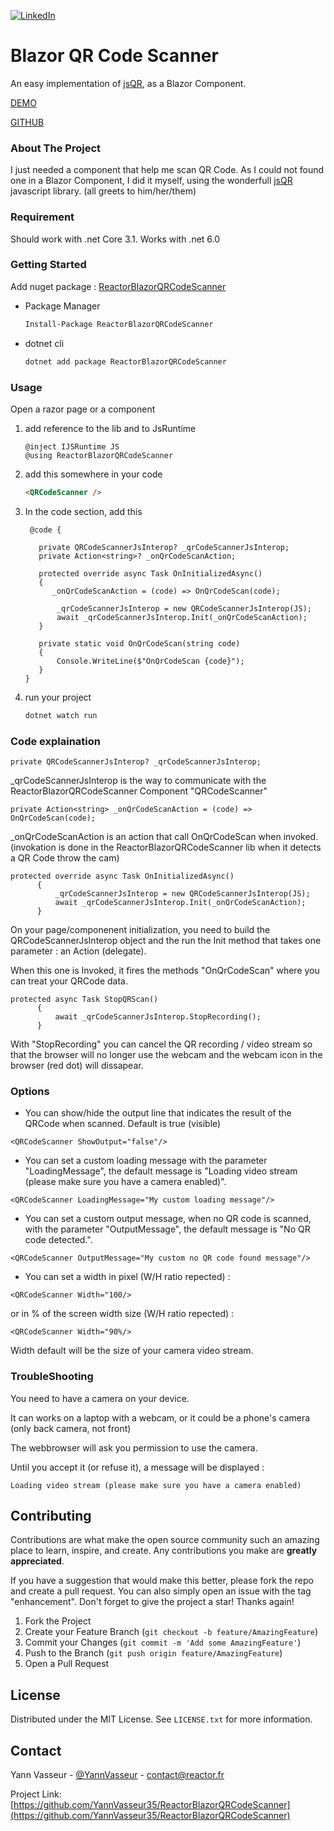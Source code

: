 <!-- [![Contributors][contributors-shield]][contributors-url]
[![Forks][forks-shield]][forks-url]
[![Stargazers][stars-shield]][stars-url]
[![Issues][issues-shield]][issues-url]
[![MIT License][license-shield]][license-url] -->

[![LinkedIn][linkedin-shield]][linkedin-url]

<!-- PROJECT -->

# Blazor QR Code Scanner

An easy implementation of [jsQR](https://github.com/cozmo/jsQR), as a Blazor Component.

[DEMO](https://blazordemo.reactor.fr/)

[GITHUB](https://github.com/YannVasseur35/ReactorBlazorQRCodeScanner)

<!-- ABOUT THE PROJECT -->

### About The Project

I just needed a component that help me scan QR Code. As I could not found one in a Blazor Component, I did it myself, using the wonderfull [jsQR](https://github.com/cozmo/jsQR) javascript library. (all greets to him/her/them)

### Requirement

Should work with .net Core 3.1. Works with .net 6.0

### Getting Started

Add nuget package : [ReactorBlazorQRCodeScanner](https://www.nuget.org/packages/ReactorBlazorQRCodeScanner/)

- Package Manager
  ```sh
  Install-Package ReactorBlazorQRCodeScanner
  ```
- dotnet cli
  ```sh
  dotnet add package ReactorBlazorQRCodeScanner
  ```

### Usage

Open a razor page or a component

1. add reference to the lib and to JsRuntime
   ```dotnet
   @inject IJSRuntime JS
   @using ReactorBlazorQRCodeScanner
   ```
2. add this somewhere in your code
   ```html
   <QRCodeScanner />
   ```
3. In the code section, add this

   ```dotnet
    @code {

      private QRCodeScannerJsInterop? _qrCodeScannerJsInterop;
      private Action<string>? _onQrCodeScanAction; 

      protected override async Task OnInitializedAsync()
      {
         _onQrCodeScanAction = (code) => OnQrCodeScan(code);  

          _qrCodeScannerJsInterop = new QRCodeScannerJsInterop(JS);
          await _qrCodeScannerJsInterop.Init(_onQrCodeScanAction);
      }

      private static void OnQrCodeScan(string code)
      {
          Console.WriteLine($"OnQrCodeScan {code}");
      }
   }
   ```

4. run your project
   ```sh
   dotnet watch run
   ```

### Code explaination

```dotnet
private QRCodeScannerJsInterop? _qrCodeScannerJsInterop;
```

\_qrCodeScannerJsInterop is the way to communicate with the ReactorBlazorQRCodeScanner Component "QRCodeScanner"

```dotnet
private Action<string> _onQrCodeScanAction = (code) => OnQrCodeScan(code);
```

\_onQrCodeScanAction is an action that call OnQrCodeScan when invoked. (invokation is done in the ReactorBlazorQRCodeScanner lib when it detects a QR Code throw the cam)

```dotnet
protected override async Task OnInitializedAsync()
      {
          _qrCodeScannerJsInterop = new QRCodeScannerJsInterop(JS);
          await _qrCodeScannerJsInterop.Init(_onQrCodeScanAction);
      }
```

On your page/componenent initialization, you need to build the QRCodeScannerJsInterop object and the run the Init method that takes one parameter : an Action (delegate).

When this one is Invoked, it fires the methods "OnQrCodeScan" where you can treat your QRCode data.

```dotnet
protected async Task StopQRScan()
      {
          await _qrCodeScannerJsInterop.StopRecording();
      }
```

With "StopRecording" you can cancel the QR recording / video stream so that the browser will no longer use the webcam and the webcam icon in the browser (red dot) will dissapear.

### Options

- You can show/hide the output line that indicates the result of the QRCode when scanned. Default is true (visible)

```dotnet
<QRCodeScanner ShowOutput="false"/>
```

- You can set a custom loading message with the parameter "LoadingMessage", the default message is "Loading video stream (please make sure you have a camera enabled)".

```dotnet
<QRCodeScanner LoadingMessage="My custom loading message"/>
```

- You can set a custom output message, when no QR code is scanned, with the parameter "OutputMessage", the default message is "No QR code detected.".

```dotnet
<QRCodeScanner OutputMessage="My custom no QR code found message"/>
```

- You can set a width in pixel (W/H ratio repected) :

```dotnet
<QRCodeScanner Width="100/>
```

or in % of the screen width size (W/H ratio repected) :

```dotnet
<QRCodeScanner Width="90%/>
```

Width default will be the size of your camera video stream. 

### TroubleShooting

You need to have a camera on your device.

It can works on a laptop with a webcam, or it could be a phone's camera (only back camera, not front)

The webbrowser will ask you permission to use the camera.

Until you accept it (or refuse it), a message will be displayed :

```text
Loading video stream (please make sure you have a camera enabled)
```

 <!-- CONTRIBUTING -->

## Contributing

Contributions are what make the open source community such an amazing place to learn, inspire, and create. Any contributions you make are **greatly appreciated**.

If you have a suggestion that would make this better, please fork the repo and create a pull request. You can also simply open an issue with the tag "enhancement".
Don't forget to give the project a star! Thanks again!

1. Fork the Project
2. Create your Feature Branch (`git checkout -b feature/AmazingFeature`)
3. Commit your Changes (`git commit -m 'Add some AmazingFeature'`)
4. Push to the Branch (`git push origin feature/AmazingFeature`)
5. Open a Pull Request

<!-- LICENSE -->

## License

Distributed under the MIT License. See `LICENSE.txt` for more information.

<!-- CONTACT -->

## Contact

Yann Vasseur - [@YannVasseur](https://twitter.com/YannVasseur) - contact@reactor.fr

Project Link: [https://github.com/YannVasseur35/ReactorBlazorQRCodeScanner](https://github.com/YannVasseur35/ReactorBlazorQRCodeScanner)

<!-- MARKDOWN LINKS & IMAGES -->
<!-- https://www.markdownguide.org/basic-syntax/#reference-style-links -->

<!--
[contributors-shield]: https://img.shields.io/github/contributors/othneildrew/Best-README-Template.svg?style=for-the-badge
[contributors-url]: https://github.com/othneildrew/Best-README-Template/graphs/contributors
[forks-shield]: https://img.shields.io/github/forks/othneildrew/Best-README-Template.svg?style=for-the-badge
[forks-url]: https://github.com/othneildrew/Best-README-Template/network/members
[stars-shield]: https://img.shields.io/github/stars/othneildrew/Best-README-Template.svg?style=for-the-badge
[stars-url]: https://github.com/othneildrew/Best-README-Template/stargazers
[issues-shield]: https://img.shields.io/github/issues/othneildrew/Best-README-Template.svg?style=for-the-badge
[issues-url]: https://github.com/othneildrew/Best-README-Template/issues
[license-shield]: https://img.shields.io/github/license/othneildrew/Best-README-Template.svg?style=for-the-badge
[license-url]: https://github.com/othneildrew/Best-README-Template/blob/master/LICENSE.txt
[linkedin-shield]: https://img.shields.io/badge/-LinkedIn-black.svg?style=for-the-badge&logo=linkedin&colorB=555
[linkedin-url]: https://linkedin.com/in/othneildrew
[product-screenshot]: images/screenshot.png

-->

[linkedin-shield]: https://img.shields.io/badge/-LinkedIn-black.svg?style=for-the-badge&logo=linkedin&colorB=555
[linkedin-url]: https://www.linkedin.com/in/yannvasseur/
[product-screenshot]: images/screenshot.png
